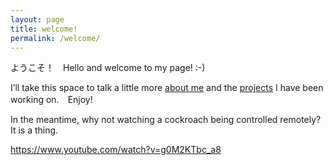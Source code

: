 ```yaml
---
layout: page
title: welcome!
permalink: /welcome/
---
```


ようこそ！　Hello and welcome to my page! :-)

I’ll take this space to talk a little more [about me]() and the [projects]() I have been working on.　Enjoy!

In the meantime, why not watching a cockroach being controlled remotely?
It is a thing.

https://www.youtube.com/watch?v=g0M2KTbc_a8